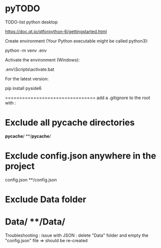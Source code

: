 # pyTODO
TODO-list python desktop

https://doc.qt.io/qtforpython-6/gettingstarted.html

Create environment (Your Python executable might be called python3):

python -m venv .env


Activate the environment (Windows):

.env\Scripts\activate.bat


For the latest version:

pip install pyside6


================================
add a .gitignore to the root with :
# Exclude all __pycache__ directories
__pycache__/
**/__pycache__/

# Exclude config.json anywhere in the project
config.json
**/config.json

# Exclude Data folder
Data/
**/Data/
================================



Troubleshooting :
issue with JSON : delete "Data" folder and empty the "config.json" file => should be re-created
